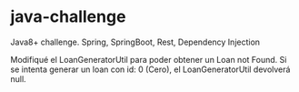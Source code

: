 # java-challenge
 Java8+ challenge. Spring, SpringBoot, Rest, Dependency Injection
 
 Modifiqué el LoanGeneratorUtil para poder obtener un Loan not Found. Si se intenta generar un loan con id: 0 (Cero), el LoanGeneratorUtil devolverá null.
